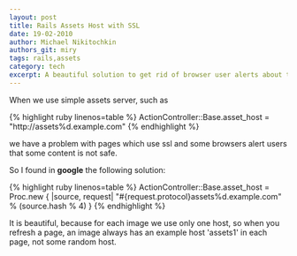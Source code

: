 ```yaml
---
layout: post
title: Rails Assets Host with SSL
date: 19-02-2010
author: Michael Nikitochkin
authors_git: miry
tags: rails,assets
category: tech
excerpt: A beautiful solution to get rid of browser user alerts about the unsafe content.
---
```


When we use simple assets server, such as 

{% highlight ruby linenos=table %}
ActionController::Base.asset_host = "http://assets%d.example.com"
{% endhighlight %}

we have a problem with pages which use ssl and some browsers alert users that some content is not safe.

So I found in **google** the following solution:

{% highlight ruby linenos=table %}
ActionController::Base.asset_host = Proc.new { |source, request|
"#{request.protocol}assets%d.example.com" % (source.hash % 4)
}
{% endhighlight %}


It is beautiful, because for each image we use only one host, so when you refresh a page, an image always has an example host 'assets1' in each page, not some random host.
